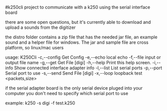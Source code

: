 #k250cli
project to communicate with a k250 using the serial interface board

there are some open questions, but it's currently able to download and upload a sounds from the digitizer

the distro folder contains a zip file that has the needed jar file, an example sound and a helper file for windows.
The jar and sample file are cross platform, so linux/mac users 

usage: K250Cli
 -c,--config       Get Config
 -e,--echo <arg>   local echo <packet size>
 -f,--file <arg>   input or output file name <filename>
 -g,--get <arg>    Get File [digi]
 -h,--help         Print this help screen.
 -i,--info         Show connected interface adapter info
 -l,--list         List serial ports
 -p,--port <arg>   Serial port to use
 -s,--send <arg>   Send File [digi]
 -x,--loop <arg>   loopback test <packets,size>

if the serial adapter board is the only serial device pluged into your computer you don't need to specify which serial port to use

example:
k250 -s digi -f test.k250
